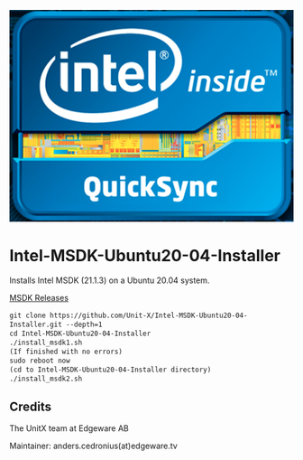 ![Logo](qsv.png)

# Intel-MSDK-Ubuntu20-04-Installer
Installs Intel MSDK (21.1.3) on a Ubuntu 20.04 system.

[MSDK Releases](https://github.com/Intel-Media-SDK/MediaSDK/releases)

```
git clone https://github.com/Unit-X/Intel-MSDK-Ubuntu20-04-Installer.git --depth=1
cd Intel-MSDK-Ubuntu20-04-Installer
./install_msdk1.sh
(If finished with no errors)
sudo reboot now
(cd to Intel-MSDK-Ubuntu20-04-Installer directory)
./install_msdk2.sh
```

## Credits

The UnitX team at Edgeware AB

Maintainer: anders.cedronius(at)edgeware.tv